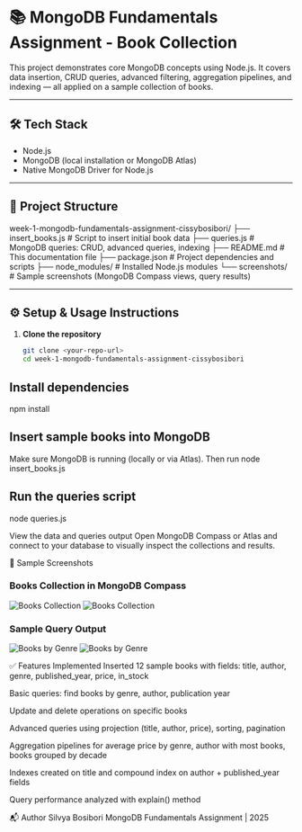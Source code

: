 # 📚 MongoDB Fundamentals Assignment - Book Collection

This project demonstrates core MongoDB concepts using Node.js. It covers data insertion, CRUD queries, advanced filtering, aggregation pipelines, and indexing — all applied on a sample collection of books.

---

## 🛠️ Tech Stack

- Node.js  
- MongoDB (local installation or MongoDB Atlas)  
- Native MongoDB Driver for Node.js  

---

## 📁 Project Structure

week-1-mongodb-fundamentals-assignment-cissybosibori/
├── insert_books.js # Script to insert initial book data
├── queries.js # MongoDB queries: CRUD, advanced queries, indexing
├── README.md # This documentation file
├── package.json # Project dependencies and scripts
├── node_modules/ # Installed Node.js modules
└── screenshots/ # Sample screenshots (MongoDB Compass views, query results)

---

## ⚙️ Setup & Usage Instructions

1. **Clone the repository**  
   ```bash
   git clone <your-repo-url>
   cd week-1-mongodb-fundamentals-assignment-cissybosibori


## Install dependencies
npm install

## Insert sample books into MongoDB
Make sure MongoDB is running (locally or via Atlas).
Then run
node insert_books.js

## Run the queries script
node queries.js

View the data and queries output
Open MongoDB Compass or Atlas and connect to your database to visually inspect the collections and results.

📸 Sample Screenshots
### Books Collection in MongoDB Compass  
![Books Collection](./screenshots/books-1.png)
![Books Collection](./screenshots/after.png)

### Sample Query Output  
![Books by Genre](./screenshots/queries-1.png)
![Books by Genre](./screenshots/queries-2.png)


✅ Features Implemented
Inserted 12 sample books with fields: title, author, genre, published_year, price, in_stock

Basic queries: find books by genre, author, publication year

Update and delete operations on specific books

Advanced queries using projection (title, author, price), sorting, pagination

Aggregation pipelines for average price by genre, author with most books, books grouped by decade

Indexes created on title and compound index on author + published_year fields

Query performance analyzed with explain() method

📬 Author
Silvya Bosibori
MongoDB Fundamentals Assignment | 2025

